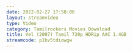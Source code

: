 ```yaml
---
date: 2022-02-27 17:58:06
layout: streamvideo
type: Video
category: Tamilrockers Movies Download
title: Vel (2007) Tamil 720p HDRip AAC 1.4GB
streamcode: p1bv5tdiowgw
---
```

